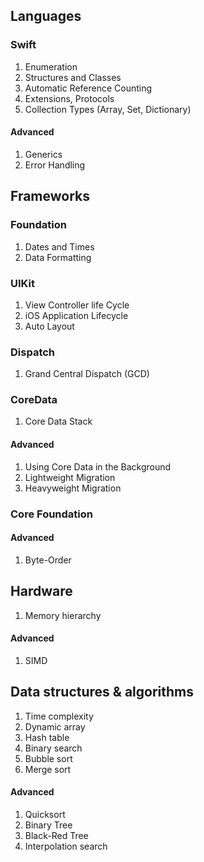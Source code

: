 ## Languages

### Swift

1. Enumeration
2. Structures and Classes
3. Automatic Reference Counting
4. Extensions, Protocols
5. Collection Types (Array, Set, Dictionary)
#### Advanced
1. Generics
2. Error Handling


## Frameworks

### Foundation

1. Dates and Times
2. Data Formatting

### UIKit

1. View Controller life Cycle
2. iOS Application Lifecycle
3. Auto Layout

### Dispatch
1. Grand Central Dispatch (GCD)


### CoreData
1. Core Data Stack
#### Advanced
1. Using Core Data in the Background
2. Lightweight Migration
3. Heavyweight Migration

### Core Foundation
#### Advanced
1. Byte-Order

## Hardware

1. Memory hierarchy

#### Advanced
1. SIMD

## Data structures & algorithms

1. Time complexity
2. Dynamic array
3. Hash table
4. Binary search
5. Bubble sort
6. Merge sort

#### Advanced
1. Quicksort
2. Binary Tree
3. Black-Red Tree
4. Interpolation search
